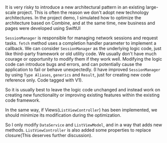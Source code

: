It is very risky to introduce a new architectural pattern in an existing large-scale project. This is often the reason we don't adopt new technology architectures. In the project demo, I simulated how to optimize the architecture based on Combine, and at the same time, new business and pages were developed using SwiftUI

`SessionManager` is responsible for managing network sessions and request tasks. `fetch` method uses a completion handler parameter to implement a callback. We can consider `SessionManager` as the underlying logic code, just like third-party framework or old utility code. We usually don't have much courage or opportunity to modify them if they work well. Modifying the logic code can introduce bugs and errors, and can potentially cause the application to fail or behave unexpectedly. (I have improved `SessionManager` by using `Type Aliases`, `generics` and `Result`, just for creating new code reference only. Code tagged with V1).

So it is usually best to leave the logic code unchanged and instead work on creating new functionality or improving existing features within the existing code framework.

In the same way, if Views(`ListViewController`) has been implemented, we should minimize its modification during the optimization.

So I only modify `DataService` and `ListViewModel`, and in a way that adds new methods. `ListViewController` is also added some properties to replace closure(This deserves further discussion).
